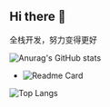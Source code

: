 ## Hi there 👋
全栈开发，努力变得更好


![Anurag's GitHub stats](https://github-readme-stats.vercel.app/api?username=Derrick-xn&count_private=true&show_icons=true&theme=radical)


- ![Readme Card](https://github-readme-stats.vercel.app/api/pin/?username=Derrick-xn&repo=test-algo)


![Top Langs](https://github-readme-stats.vercel.app/api/top-langs/?username=Derrick-xn)
<!--
**Derrick-xn/Derrick-xn** is a ✨ _special_ ✨ repository because its `README.md` (this file) appears on your GitHub profile.

Here are some ideas to get you started:

- 🔭 I’m currently working on ...
- 🌱 I’m currently learning ...
- 👯 I’m looking to collaborate on ...
- 🤔 I’m looking for help with ...
- 💬 Ask me about ...
- 📫 How to reach me: ...
- 😄 Pronouns: ...
- ⚡ Fun fact: ...
-->
